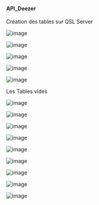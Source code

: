 #### API_Deezer

Création des tables sur QSL Server

![image](https://user-images.githubusercontent.com/66791035/103783298-d5c85a00-5038-11eb-88e8-b8993cbe356e.png)

![image](https://user-images.githubusercontent.com/66791035/103783497-17f19b80-5039-11eb-8093-84cb209150c3.png)

![image](https://user-images.githubusercontent.com/66791035/103783644-48393a00-5039-11eb-8d4c-cfc196eb89cd.png)

![image](https://user-images.githubusercontent.com/66791035/103783818-77e84200-5039-11eb-8500-4d285bc8ac28.png)

![image](https://user-images.githubusercontent.com/66791035/103783867-89c9e500-5039-11eb-948c-7154aa2ddc5b.png)

 Les Tables vides

 ![image](https://user-images.githubusercontent.com/66791035/103784981-eda0dd80-503a-11eb-860b-a80da0853fd9.png)
 
 ![image](https://user-images.githubusercontent.com/66791035/103784981-eda0dd80-503a-11eb-860b-a80da0853fd9.png)
 
 ![image](https://user-images.githubusercontent.com/66791035/103784879-c64a1080-503a-11eb-88bf-181597b87aca.png)
 
 ![image](https://user-images.githubusercontent.com/66791035/103784760-a0247080-503a-11eb-9d6a-b6ea322989cf.png)
 
 ![image](https://user-images.githubusercontent.com/66791035/103784596-6e130e80-503a-11eb-8643-42e5c083fdf8.png)
 
 ![image](https://user-images.githubusercontent.com/66791035/103784450-402dca00-503a-11eb-966e-842c547530de.png)
 
 ![image](https://user-images.githubusercontent.com/66791035/103784289-0f4d9500-503a-11eb-9a25-01b03b84a082.png)
 
 ![image](https://user-images.githubusercontent.com/66791035/103784191-ee853f80-5039-11eb-958a-98a0e6163f1f.png)
 
![image](https://user-images.githubusercontent.com/66791035/103790866-06f95800-5042-11eb-8b52-9da88b79599b.png)
